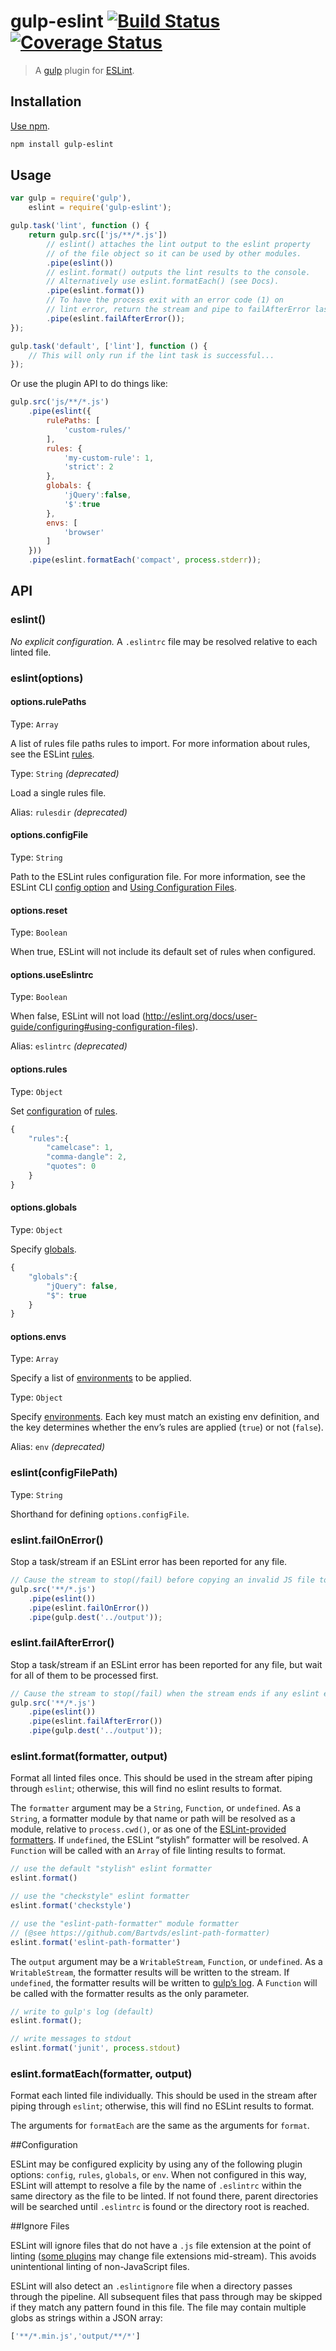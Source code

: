 # gulp-eslint [![Build Status](https://travis-ci.org/adametry/gulp-eslint.svg)](https://travis-ci.org/adametry/gulp-eslint) [![Coverage Status](https://img.shields.io/coveralls/adametry/gulp-eslint.svg)](https://coveralls.io/r/adametry/gulp-eslint)

> A [gulp](http://gulpjs.com/) plugin for [ESLint](http://eslint.org/).

## Installation

[Use npm](https://docs.npmjs.com/cli/install).

```sh
npm install gulp-eslint
```

## Usage

```javascript
var gulp = require('gulp'),
    eslint = require('gulp-eslint');

gulp.task('lint', function () {
    return gulp.src(['js/**/*.js'])
        // eslint() attaches the lint output to the eslint property
        // of the file object so it can be used by other modules.
        .pipe(eslint())
        // eslint.format() outputs the lint results to the console.
        // Alternatively use eslint.formatEach() (see Docs).
        .pipe(eslint.format())
        // To have the process exit with an error code (1) on
        // lint error, return the stream and pipe to failAfterError last.
        .pipe(eslint.failAfterError());
});

gulp.task('default', ['lint'], function () {
    // This will only run if the lint task is successful...
});
```

Or use the plugin API to do things like:

```javascript
gulp.src('js/**/*.js')
	.pipe(eslint({
		rulePaths: [
			'custom-rules/'
		],
		rules: {
			'my-custom-rule': 1,
			'strict': 2
		},
		globals: {
			'jQuery':false,
			'$':true
		},
		envs: [
			'browser'
		]
	}))
	.pipe(eslint.formatEach('compact', process.stderr));
```

## API

### eslint()

*No explicit configuration.* A `.eslintrc` file may be resolved relative to each linted file.

### eslint(options)

#### options.rulePaths

Type: `Array`

A list of rules file paths rules to import. For more information about rules, see the ESLint [rules](http://eslint.org/docs/rules/).

Type: `String` *(deprecated)*

Load a single rules file.

Alias: `rulesdir` *(deprecated)*

#### options.configFile

Type: `String`

Path to the ESLint rules configuration file. For more information, see the ESLint CLI [config option](http://eslint.org/docs/user-guide/command-line-interface#c-config) and [Using Configuration Files](http://eslint.org/docs/user-guide/configuring#using-configuration-files).

#### options.reset

Type: `Boolean`

When true, ESLint will not include its default set of rules when configured.

#### options.useEslintrc

Type: `Boolean`

When false, ESLint will not load (http://eslint.org/docs/user-guide/configuring#using-configuration-files).

Alias: `eslintrc` *(deprecated)*

#### options.rules

Type: `Object`

Set [configuration](http://eslint.org/docs/user-guide/configuring#configuring-rules) of [rules](http://eslint.org/docs/rules/).

```javascript
{
	"rules":{
		"camelcase": 1,
		"comma-dangle": 2,
		"quotes": 0
	}
}
```

#### options.globals

Type: `Object`

Specify [globals](http://eslint.org/docs/user-guide/configuring#specifying-globals).

```javascript
{
	"globals":{
		"jQuery": false,
		"$": true
	}
}
```

#### options.envs

Type: `Array`

Specify a list of [environments](http://eslint.org/docs/user-guide/configuring#specifying-environments) to be applied.

Type: `Object`

Specify [environments](http://eslint.org/docs/user-guide/configuring#specifying-environments). Each key must match an existing env definition, and the key determines whether the env’s rules are applied (`true`) or not (`false`).

Alias: `env` *(deprecated)*

### eslint(configFilePath)

Type: `String`

Shorthand for defining `options.configFile`.

### eslint.failOnError()

Stop a task/stream if an ESLint error has been reported for any file.

```javascript
// Cause the stream to stop(/fail) before copying an invalid JS file to the output directory
gulp.src('**/*.js')
	.pipe(eslint())
	.pipe(eslint.failOnError())
	.pipe(gulp.dest('../output'));
```

### eslint.failAfterError()

Stop a task/stream if an ESLint error has been reported for any file, but wait for all of them to be processed first.

```javascript
// Cause the stream to stop(/fail) when the stream ends if any eslint error(s) occurred.
gulp.src('**/*.js')
	.pipe(eslint())
	.pipe(eslint.failAfterError())
	.pipe(gulp.dest('../output'));
```

### eslint.format(formatter, output)

Format all linted files once. This should be used in the stream after piping through `eslint`; otherwise, this will find no eslint results to format.

The `formatter` argument may be a `String`, `Function`, or `undefined`. As a `String`, a formatter module by that name or path will be resolved as a module, relative to `process.cwd()`, or as one of the [ESLint-provided formatters](https://github.com/eslint/eslint/tree/master/lib/formatters). If `undefined`, the ESLint “stylish” formatter will be resolved. A `Function` will be called with an `Array` of file linting results to format.

```javascript
// use the default "stylish" eslint formatter
eslint.format()

// use the "checkstyle" eslint formatter
eslint.format('checkstyle')

// use the "eslint-path-formatter" module formatter
// (@see https://github.com/Bartvds/eslint-path-formatter)
eslint.format('eslint-path-formatter')
```

The `output` argument may be a `WritableStream`, `Function`, or `undefined`. As a `WritableStream`, the formatter results will be written to the stream. If `undefined`, the formatter results will be written to [gulp’s log](https://github.com/wearefractal/gulp-util#logmsg). A `Function` will be called with the formatter results as the only parameter.

```javascript
// write to gulp's log (default)
eslint.format();

// write messages to stdout
eslint.format('junit', process.stdout)
``` 

### eslint.formatEach(formatter, output)

Format each linted file individually. This should be used in the stream after piping through `eslint`; otherwise, this will find no ESLint results to format.

The arguments for `formatEach` are the same as the arguments for `format`.


##Configuration

ESLint may be configured explicity by using any of the following plugin options: `config`, `rules`, `globals`, or `env`. When not configured in this way, ESLint will attempt to resolve a file by the name of `.eslintrc` within the same directory as the file to be linted. If not found there, parent directories will be searched until `.eslintrc` is found or the directory root is reached.

##Ignore Files

ESLint will ignore files that do not have a `.js` file extension at the point of linting ([some plugins](https://github.com/wearefractal/gulp-coffee) may change file extensions mid-stream). This avoids unintentional linting of non-JavaScript files.

ESLint will also detect an `.eslintignore` file when a directory passes through the pipeline. All subsequent files that pass through may be skipped if they match any pattern found in this file. The file may contain multiple globs as strings within a JSON array:

```javascript
['**/*.min.js','output/**/*']
```
